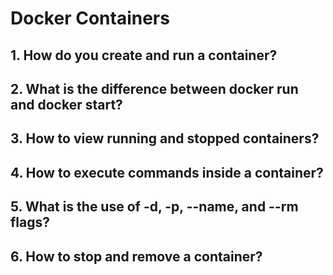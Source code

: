# Docker Containers
## 1. How do you create and run a container?

## 2. What is the difference between docker run and docker start?

## 3. How to view running and stopped containers?

## 4. How to execute commands inside a container?

## 5. What is the use of -d, -p, --name, and --rm flags?

## 6. How to stop and remove a container?
